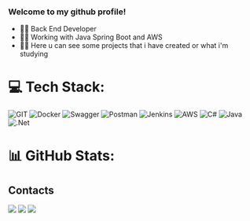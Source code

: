 ### Welcome to my github profile!

- 🏊‍♂️ Back End Developer
- 🚴‍♂️ Working with Java Spring Boot and AWS
- 🏃‍♂️ Here u can see some projects that i have created or what i'm studying

# 💻 Tech Stack:
![GIT](https://img.shields.io/badge/Git-fc6d26?style=for-the-badge&logo=git&logoColor=white) ![Docker](https://img.shields.io/badge/docker-%230db7ed.svg?style=for-the-badge&logo=docker&logoColor=white) ![Swagger](https://img.shields.io/badge/-Swagger-%23Clojure?style=for-the-badge&logo=swagger&logoColor=white) ![Postman](https://img.shields.io/badge/Postman-FF6C37?style=for-the-badge&logo=postman&logoColor=white) ![Jenkins](https://img.shields.io/badge/jenkins-%232C5263.svg?style=for-the-badge&logo=jenkins&logoColor=white) ![AWS](https://img.shields.io/badge/AWS-%23FF9900.svg?style=for-the-badge&logo=amazon-aws&logoColor=white) ![C#](https://img.shields.io/badge/c%23-%23239120.svg?style=for-the-badge&logo=c-sharp&logoColor=white) ![Java](https://img.shields.io/badge/java-%23ED8B00.svg?style=for-the-badge&logo=java&logoColor=white) ![.Net](https://img.shields.io/badge/.NET-5C2D91?style=for-the-badge&logo=.net&logoColor=white)
# 📊 GitHub Stats:
<!-- ![](https://github-readme-stats.vercel.app/api?username=henriquebenjamim&theme=dark&hide_border=false&include_all_commits=false&count_private=false) -->
<!-- ![](https://github-readme-stats.vercel.app/api/top-langs/?username=henriquebenjamim&theme=dark&hide_border=false&include_all_commits=false&count_private=false&layout=compact) -->

<!-- Created with GPRM ( https://gprm.itsvg.in ) -->
  
 ## Contacts
  
<div> 
  <a href="https://www.linkedin.com/in/henriquebenjamim/" target="_blank"><img src="https://img.shields.io/badge/-LinkedIn-%230077B5?style=for-the-badge&logo=linkedin&logoColor=white" target="_blank"></a> 
  <a href="https://stackoverflow.com/users/18022920/henrique-benjamim" target="_blank"><img src="https://img.shields.io/badge/stack%20overflow-FE7A16?logo=stack-overflow&logoColor=white&style=for-the-badge" target="_blank"></a>
  <a href="https://www.hackerrank.com/henriquebenjamim" target="_blank"><img src="https://img.shields.io/badge/-Hackerrank-2EC866?style=for-the-badge&logo=HackerRank&logoColor=white" target="_blank"></a>
</div>

  

